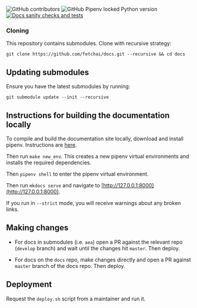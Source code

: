 ![GitHub contributors](https://img.shields.io/github/contributors-anon/fetchai/docs)
![GitHub Pipenv locked Python version](https://img.shields.io/github/pipenv/locked/python-version/fetchai/docs)
<a href="https://github.com/fetchai/docs/workflows/Docs%20sanity%20checks%20and%20tests">
<img alt="Docs sanity checks and tests" src="https://github.com/fetchai/docs/workflows/Docs%20sanity%20checks%20and%20tests/badge.svg?branch=master"></a>

### Cloning

This repository contains submodules. Clone with recursive strategy:

    git clone https://github.com/fetchai/docs.git --recursive && cd docs

## Updating submodules

Ensure you have the latest submodules by running:

    git submodule update --init --recursive

## Instructions for building the documentation locally

To compile and build the documentation site locally, download and install pipenv. Instructions are <a href="https://github.com/pypa/pipenv#installation" target=_blank>here</a>.

Then run `make new_env`. This creates a new pipenv virtual environments and installs the required dependencies.

Then `pipenv shell` to enter the pipenv virtual environment.

Then run `mkdocs serve` and navigate to [http://127.0.0.1:8000](http://127.0.0.1:8000).

If you run in `--strict` mode, you will receive warnings about any broken links.

## Making changes

- For docs in submodules (i.e. `aea`) open a PR against the relevant repo (`develop` branch) and wait until the changes hit `master`. Then deploy.

- For docs on the `docs` repo, make changes directly and open a PR against `master` branch of the docs repo. Then deploy.

## Deployment

Request the `deploy.sh` script from a maintainer and run it.
